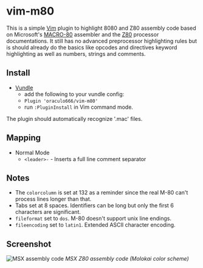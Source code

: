 # vim-m80

This is a simple [Vim](http://www.vim.org) plugin to highlight 8080 and Z80 assembly code based on Microsoft's [MACRO-80](http://www.msxarchive.nl/pub/msx/programming/asm/m80l80.txt) assembler and the [Z80](https://www.scribd.com/document/282095677/um0080) processor documentations. It still has no advanced preprocessor highlighting rules but is should already do the basics like opcodes and directives keyword highlighting as well as numbers, strings and comments.

## Install
* [Vundle](https://github.com/gmarik/vundle)
    * add the following to your vundle config:
    * `Plugin 'oraculo666/vim-m80'`
    * run `:PluginInstall` in Vim command mode.

The plugin should automatically recognize '.mac' files.

## Mapping
* Normal Mode
    * `<leader>-` - Inserts a full line comment separator

## Notes
* The `colorcolumn` is set at 132 as a reminder since the real M-80 can't process lines longer than that.
* Tabs set at 8 spaces. Identifiers can be long but only the first 6 characters are significant.
* `fileformat` set to `dos`. M-80 doesn't support unix line endings.
* `fileencoding` set to `latin1`. Extended ASCII character encoding.

## Screenshot
![MSX assembly code](https://i.sli.mg/YFRYLa.png)
*MSX Z80 assembly code (Molokai color scheme)*

